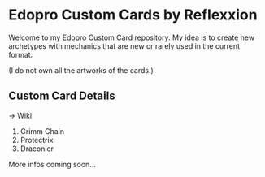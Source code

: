 # Edopro Custom Cards by Reflexxion

Welcome to my Edopro Custom Card repository. My idea is to create new archetypes with mechanics that are new or rarely used in the current format.

(I do not own all the artworks of the cards.)

## Custom Card Details

-> Wiki

1. Grimm Chain
2. Protectrix
3. Draconier

More infos coming soon...
